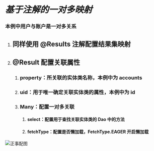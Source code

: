 # ***基于注解的一对多映射***

### 本例中用户与账户是一对多关系

1. ## 同样使用 @Results 注解配置结果集映射

2. ## @Result 配置关联属性

   1. ### property：所关联的实体类名称，本例中为 accounts

   2. ### uid：用于唯一确定关联实体类的属性，本例中为 id

   3. ### Many：配置一对多关联

      1. #### select：配置用于查找关联实体类的 Dao 中的方法

      2. #### fetchType：配置是否懒加载，FetchType.EAGER 开启懒加载

![正事配图](https://github.com/NoMoreThanAWord/SpringFamilyBucket/raw/master/Resource/IMG/091.jpg)